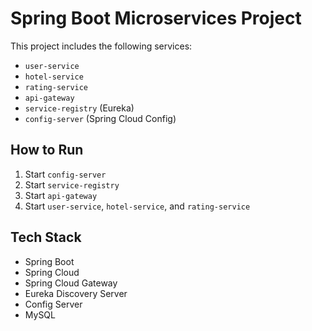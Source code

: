 # Spring Boot Microservices Project

This project includes the following services:

- `user-service`
- `hotel-service`
- `rating-service`
- `api-gateway`
- `service-registry` (Eureka)
- `config-server` (Spring Cloud Config)

## How to Run

1. Start `config-server`
2. Start `service-registry`
3. Start `api-gateway`
4. Start `user-service`, `hotel-service`, and `rating-service`

## Tech Stack

- Spring Boot
- Spring Cloud
- Spring Cloud Gateway
- Eureka Discovery Server
- Config Server
- MySQL
